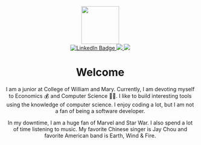 <div id="header" align="center">
  <img src="https://media.giphy.com/media/M9gbBd9nbDrOTu1Mqx/giphy.gif" width="100"/>
<!--   <img src="https://media.giphy.com/media/t7sEnf5w7wJ1CEPyy7/giphy.gif" width="300"/> -->
  
  <div id="badges">
    <a href="https://www.linkedin.com/in/yichuan-zhang-3a5212196/">
      <img src="https://img.shields.io/badge/LinkedIn-blue?style=for-the-badge&logo=linkedin&logoColor=white" alt="LinkedIn Badge"/>
    </a>
    <a href="https://www.github.com/jackyzhang-0912/">
      <img src="https://img.shields.io/badge/GitHub-100000?style=for-the-badge&logo=github&logoColor=white">
    </a>
    <a href="mailto:jackyzhang0912@gmail.com">
      <img src="https://img.shields.io/badge/Gmail-D14836?style=for-the-badge&logo=gmail&logoColor=white">
    </a>
  </div>
  
  
  <h1>
    Welcome
  </h1>
  <p>
    I am a junior at College of William and Mary. Currently, I am devoting myself to Economics 💰 and Computer Science 👨‍💻. I like to build interesting tools using the knowledge of computer science. I enjoy coding a lot, but I am not a fan of being a software developer.

In my downtime, I am a huge fan of Marvel and Star War. I also spend a lot of time listening to music. My favorite Chinese singer is Jay Chou and favorite American band is Earth, Wind & Fire.
  </p>
</div>
